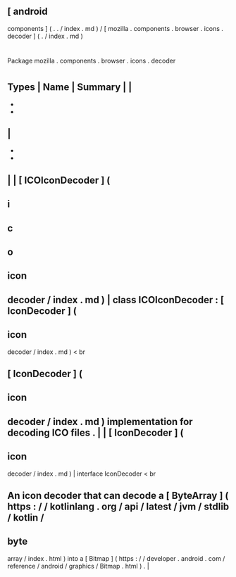 [
android
-
components
]
(
.
.
/
index
.
md
)
/
[
mozilla
.
components
.
browser
.
icons
.
decoder
]
(
.
/
index
.
md
)
#
#
Package
mozilla
.
components
.
browser
.
icons
.
decoder
#
#
#
Types
|
Name
|
Summary
|
|
-
-
-
|
-
-
-
|
|
[
ICOIconDecoder
]
(
-
i
-
c
-
o
-
icon
-
decoder
/
index
.
md
)
|
class
ICOIconDecoder
:
[
IconDecoder
]
(
-
icon
-
decoder
/
index
.
md
)
<
br
>
[
IconDecoder
]
(
-
icon
-
decoder
/
index
.
md
)
implementation
for
decoding
ICO
files
.
|
|
[
IconDecoder
]
(
-
icon
-
decoder
/
index
.
md
)
|
interface
IconDecoder
<
br
>
An
icon
decoder
that
can
decode
a
[
ByteArray
]
(
https
:
/
/
kotlinlang
.
org
/
api
/
latest
/
jvm
/
stdlib
/
kotlin
/
-
byte
-
array
/
index
.
html
)
into
a
[
Bitmap
]
(
https
:
/
/
developer
.
android
.
com
/
reference
/
android
/
graphics
/
Bitmap
.
html
)
.
|
